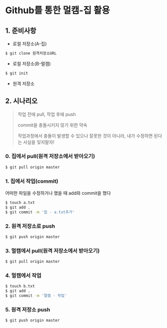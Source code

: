 # Github를 통한 멀캠-집 활용

## 1. 준비사항

* 로컬 저장소(A-집)

```bash
$ git clone 원격저장소URL
```

* 로컬 저장소(B-멀캠)

```bash
$ git init
```

* 원격 저장소

## 2. 시나리오

> 작업 전에 pull, 작업 후에 push
>
> commit을 충돌시키지 않기 위한 약속
>
> 작업과정에서 충돌이 발생할 수 있으나 잘못한 것이 아니라, 내가 수정하면 된다는 사실을 잊지말자!

### 0. 집에서 pull(원격 저장소에서 받아오기)

```bash
$ git pull origin master
```

### 1. 집에서 작업(commit)

어떠한 파일을 수정하거나 했을 때 add와 commit을 했다

```bash
$ touch a.txt
$ git add .
$ git commit -m '집 - a.txt추가'
```

### 2. 원격 저장소로 push

```bash
$ git push origin master
```

### 3. 멀캠에서 pull(원격 저장소에서 받아오기)

```bash
$ git pull origin master
```

### 4. 멀캠에서 작업

```bash
$ touch b.txt
$ git add .
$ git commit -m '멀캠 - 작업'
```

### 5. 원격 저장소 push

```bash
$ git push origin master
```

